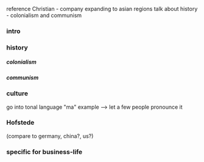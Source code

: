 reference Christian - company expanding to asian regions
talk about history - colonialism and communism

### intro

### history

##### colonialism
##### communism

### culture
go into tonal language "ma" example --> let a few people pronounce it

### Hofstede
(compare to germany, china?, us?)

### specific for business-life
